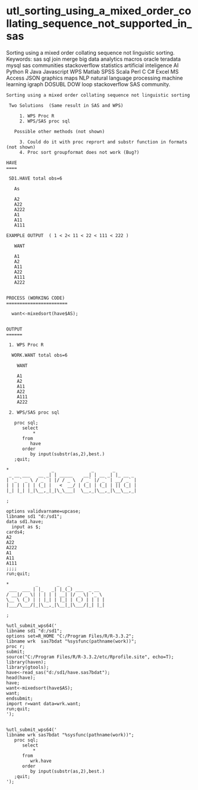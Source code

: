 # utl_sorting_using_a_mixed_order_collating_sequence_not_supported_in_sas
Sorting using a mixed order collating sequence not linguistic sorting.  Keywords: sas sql join merge big data analytics macros oracle teradata mysql sas communities stackoverflow statistics artificial inteligence AI Python R Java Javascript WPS Matlab SPSS Scala Perl C C# Excel MS Access JSON graphics maps NLP natural language processing machine learning igraph DOSUBL DOW loop stackoverflow SAS community.

    Sorting using a mixed order collating sequence not linguistic sorting

     Two Solutions  (Same result in SAS and WPS)

         1. WPS Proc R
         2. WPS/SAS proc sql

       Possible other methods (not shown)

         3. Could do it with proc reprort and substr function in formats (not shown)
         4. Proc sort groupformat does not work (Bug?)

    HAVE
    ====

     SD1.HAVE total obs=6

       As

       A2
       A22
       A222
       A1
       A11
       A111

    EXAMPLE OUTPUT  ( 1 < 2< 11 < 22 < 111 < 222 )

       WANT

       A1
       A2
       A11
       A22
       A111
       A222


    PROCESS (WORKING CODE)
    =======================

      want<-mixedsort(have$AS);


    OUTPUT
    ======

     1. WPS Proc R

      WORK.WANT total obs=6

        WANT

        A1
        A2
        A11
        A22
        A111
        A222

     2. WPS/SAS proc sql

       proc sql;
          select
              *
          from
             have
          order
             by input(substr(as,2),best.)
       ;quit;

    *                _              _       _
     _ __ ___   __ _| | _____    __| | __ _| |_ __ _
    | '_ ` _ \ / _` | |/ / _ \  / _` |/ _` | __/ _` |
    | | | | | | (_| |   <  __/ | (_| | (_| | || (_| |
    |_| |_| |_|\__,_|_|\_\___|  \__,_|\__,_|\__\__,_|

    ;

    options validvarname=upcase;
    libname sd1 "d:/sd1";
    data sd1.have;
      input as $;
    cards4;
    A2
    A22
    A222
    A1
    A11
    A111
    ;;;;
    run;quit;

    *          _       _   _
     ___  ___ | |_   _| |_(_) ___  _ __
    / __|/ _ \| | | | | __| |/ _ \| '_ \
    \__ \ (_) | | |_| | |_| | (_) | | | |
    |___/\___/|_|\__,_|\__|_|\___/|_| |_|

    ;

    %utl_submit_wps64('
    libname sd1 "d:/sd1";
    options set=R_HOME "C:/Program Files/R/R-3.3.2";
    libname wrk  sas7bdat "%sysfunc(pathname(work))";
    proc r;
    submit;
    source("C:/Program Files/R/R-3.3.2/etc/Rprofile.site", echo=T);
    library(haven);
    library(gtools);
    have<-read_sas("d:/sd1/have.sas7bdat");
    head(have);
    have;
    want<-mixedsort(have$AS);
    want;
    endsubmit;
    import r=want data=wrk.want;
    run;quit;
    ');


    %utl_submit_wps64('
    libname wrk sas7bdat "%sysfunc(pathname(work))";
       proc sql;
          select
              *
          from
             wrk.have
          order
             by input(substr(as,2),best.)
       ;quit;
    ');

